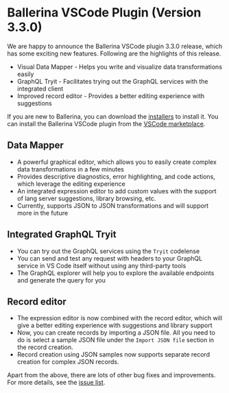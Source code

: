 # Ballerina VSCode Plugin (Version 3.3.0) 

We are happy to announce the Ballerina VSCode plugin 3.3.0 release, which has some exciting new features. Following are the highlights of this release.
- Visual Data Mapper - Helps you write and visualize data transformations easily
- GraphQL Tryit - Facilitates  trying out the GraphQL services with the integrated client 
- Improved record editor - Provides a better editing experience with suggestions 

If you are new to Ballerina, you can download the [installers](/downloads/#swanlake) to install it. You can install the Ballerina VSCode plugin from the [VSCode marketplace](https://marketplace.visualstudio.com/items?itemName=WSO2.ballerina). 

## Data Mapper
- A powerful graphical editor, which allows you to easily create complex data transformations in a few minutes
- Provides descriptive diagnostics, error highlighting, and code actions, which leverage the editing experience
- An integrated expression editor to add custom values with the support of lang server suggestions, library browsing, etc.
- Currently, supports JSON to JSON transformations and will support more in the future

## Integrated GraphQL Tryit
- You can try out the GraphQL services using the `Tryit` codelense 
- You can send and test any request with headers to your GraphQL service in VS Code itself without using any third-party tools
- The GraphQL explorer will help you to explore the available endpoints and generate the query for you

## Record editor
- The expression editor is now combined with the record editor, which will give a better editing experience with suggestions and library support
- Now, you can create records by importing a JSON file. All you need to do is select a sample JSON file under the `Import JSON file` section in the record creation.
- Record creation using JSON samples now supports separate record creation for complex JSON records. 

Apart from the above, there are lots of other bug fixes and improvements. For more details, see the [issue list](). 

